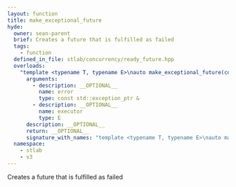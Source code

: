 ```yaml
---
layout: function
title: make_exceptional_future
hyde:
  owner: sean-parent
  brief: Creates a future that is fulfilled as failed
  tags:
    - function
  defined_in_file: stlab/concurrency/ready_future.hpp
  overloads:
    "template <typename T, typename E>\nauto make_exceptional_future(const std::exception_ptr &, E) -> future<T>":
      arguments:
        - description: __OPTIONAL__
          name: error
          type: const std::exception_ptr &
        - description: __OPTIONAL__
          name: executor
          type: E
      description: __OPTIONAL__
      return: __OPTIONAL__
      signature_with_names: "template <typename T, typename E>\nauto make_exceptional_future(const std::exception_ptr & error, E executor) -> future<T>"
  namespace:
    - stlab
    - v3
---
```


Creates a future that is fulfilled as failed
